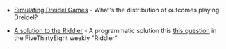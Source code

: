 * [Simulating Dreidel Games](Dreidel_Simulation.ipynb) - What's the distribution of outcomes playing Dreidel?

* [A solution to the Riddler](Airplane_Seat_Experiment.ipynb) - A programmatic solution this [this question](https://fivethirtyeight.com/features/will-someone-be-sitting-in-your-seat-on-the-plane/) in the FiveThirtyEight weekly "Riddler"
